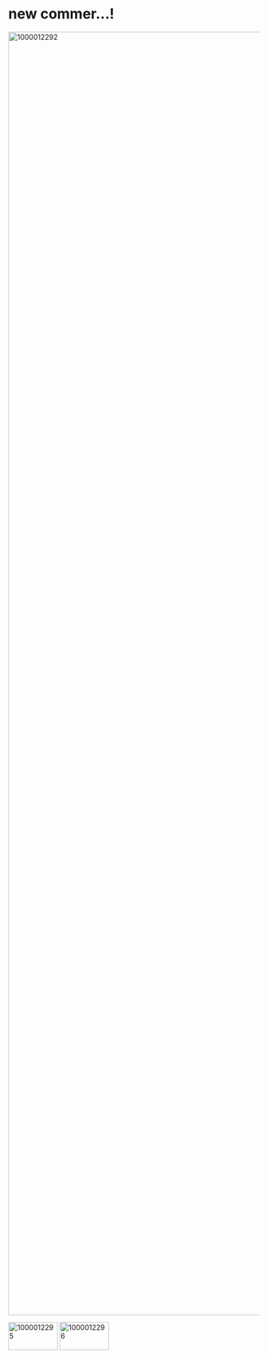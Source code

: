 # new commer...! 


<img width="2434" height="2569" alt="1000012292" src="https://github.com/user-attachments/assets/e4f7a539-860a-4a05-9ac6-36a89540aa43" />

<img width="99" height="56" alt="1000012295" src="https://github.com/user-attachments/assets/0ce563db-4f36-456d-b753-85488ff4e1df" />     <img width="99" height="56" alt="1000012296" src="https://github.com/user-attachments/assets/8739007a-382a-4507-86a7-2e5852ab21e9" />


